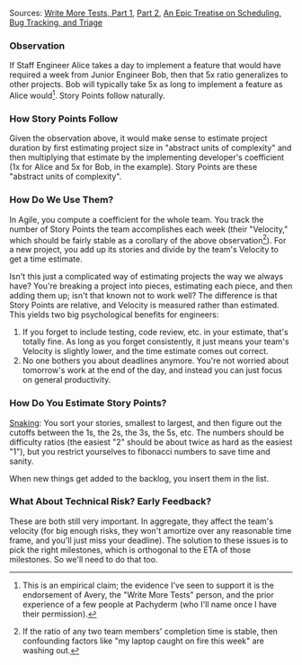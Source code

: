 Sources: [Write More Tests, Part 1](https://writemoretests.com/2012/02/how-to-estimate-like-adult-part-1.html), [Part 2](https://writemoretests.com/2012/02/estimating-like-an-adult-what-to-steal-from-agile.html), [An Epic Treatise on Scheduling, Bug Tracking, and Triage](https://apenwarr.ca/log/20171213)

### Observation

If Staff Engineer Alice takes a day to implement a feature that would have required a week from Junior Engineer Bob, then that 5x ratio generalizes to other projects. Bob will typically take 5x as long to implement a feature as Alice would[^claim]. Story Points follow naturally.

### How Story Points Follow

Given the observation above, it would make sense to estimate project duration by first estimating project size in "abstract units of complexity" and then multiplying that estimate by the implementing developer's coefficient (1x for Alice and 5x for Bob, in the example). Story Points are these "abstract units of complexity".

### How Do We Use Them?

In Agile, you compute a coefficient for the whole team. You track the number of Story Points the team accomplishes each week (their "Velocity," which should be fairly stable as a corollary of the above observation[^corollary]). For a new project, you add up its stories and divide by the team's Velocity to get a time estimate.

Isn't this just a complicated way of estimating projects the way we always have? You're breaking a project into pieces, estimating each piece, and then adding them up; isn't that known not to work well? The difference is that Story Points are relative, and Velocity is measured rather than estimated. This yields two big psychological benefits for engineers:
1. If you forget to include testing, code review, etc. in your estimate, that's totally fine. As long as you forget consistently, it just means your team's Velocity is slightly lower, and the time estimate comes out correct.
1. No one bothers you about deadlines anymore. You're not worried about tomorrow's work at the end of the day, and instead you can just focus on general productivity.

### How Do You Estimate Story Points?

[Snaking](http://ronlichty.blogspot.com/2014/08/team-estimation.html): You sort your stories, smallest to largest, and then figure out the cutoffs between the 1s, the 2s, the 3s, the 5s, etc. The numbers should be difficulty ratios (the easiest "2" should be about twice as hard as the easiest "1"), but you restrict yourselves to fibonacci numbers to save time and sanity.

When new things get added to the backlog, you insert them in the list.

### What About Technical Risk? Early Feedback?

These are both still very important. In aggregate, they affect the team's velocity (for big enough risks, they won't amortize over any reasonable time frame, and you'll just miss your deadline). The solution to these issues is to pick the right milestones, which is orthogonal to the ETA of those milestones. So we'll need to do that too.

[^claim]: This is an empirical claim; the evidence I've seen to support it is the endorsement of Avery, the "Write More Tests" person, and the prior experience of a few people at Pachyderm (who I'll name once I have their permission).

[^corollary]: If the ratio of any two team members' completion time is stable, then confounding factors like "my laptop caught on fire this week" are washing out.
